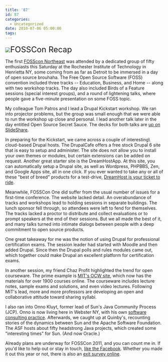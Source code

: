 ```yaml
---
title: '87'
id: 87
categories:
  - Uncategorized
date: 2010-07-06 05:00:00
tags:
---
```


![](http://sphotos.ak.fbcdn.net/hphotos-ak-ash1/hs436.ash1/24081_319297615981_299401805981_3533596_2494925_n.jpg)<span style="font-size:180%;">FOSSCon Recap</span>

The first [FOSScon Northeast](http://www.fosscon.org/) was attended by a dedicated group of fifty enthusiasts this Saturday at the Rochester Institute of Technology in Henrietta NY, some coming from as far as Detroit to be immersed in a day of open source brouhaha. The Free Open Source Software (FOSS) convention included three tracks -- Education, Business, and Home -- along with two workshop tracks. The day also included Birds of a Feature sessions (special interest groups), and a round of lightening talks, where people gave a five-minute presentation on some FOSS topic.

My colleague Tom Patros and I lead a Drupal Kickstart workshop. We ran into projector problems, but the group was small enough that we were able to run the workshop up close and personal. I lead another talk later in the day entitled Open Source Secret Sauce. The decks for both talks are [up on SlideShare](http://www.slideshare.net/ted.husted).

In preparing for the Kickstart, we came across a couple of interesting\ cloud-based Drupal hosts. The DrupalCafe offers a free stock Drupal 6 site that is easy to setup and administer. The site does not allow you to install your own themes or modules, but certain extensions can be added on request. Another great starter site is the DreamHostApp. At this site, you can automatically setup a Drupal site, as well as Wordpress, PHPBBS, Zen, and Google Apps site, all in one click. If you ever wanted to take any or all of these "best of breed" products for a test-drive, [DreamHost is your ticket to ride](http://www.dreamhostapps.com/).

Meanwhile, FOSSCon One did suffer from the usual number of issues for a first-time conference. The website lacked detail. An overabundance of tracks and workshops lead to holding sessions in separate buildings. The lunch sponsor fell through, so attendees were left to fend for themselves. The tracks lacked a proctor to distribute and collect evaluations or to prompt speakers at the end of their sessions. But we all made the best of it, and many talks turned into intimate dialogs between people with a deep commitment to open source products.

One great takeaway for me was the notion of using Drupal for professional certification exams. The session leader had started with Moodle and then added Drupal. Since then the Drupal polls and rules modules came out, which together could make Drupal an excellent platform for certification exams.

In another session, my friend Chaz Profit highlighted the trend for open courseware.  The prime example is [MIT's OCW site](http://ocw.mit.edu/), which now has the materials for over 1900 courses online. The courseware includes lecture notes, sample exams and solutions, and even video lectures. Following MIT's lead, more and more professors are developing an open and collaborative attitude toward sharing syllabi.

I also ran into Onno Kluyt, former lead of Sun's Java Community Process (JCP). Onno is now living here in Webster NY, with his own [software consulting practice](http://onno-consulting.com/). Afterwards, we caught up at Quinby's, recounting stories of the dynamics between Sun and the Apache Software Foundation. The ASF hosts about fifty headstrong Java projects, which created some "interesting times" for Sun. (And now Oracle.)

Already plans are underway for FOSSCon 2011, and you can count me in. If you'd like to help out or stay in touch, [like the Facebook](http://www.facebook.com/home.php#%21/pages/FOSSCON/299401805981). Whether you made it out this year or not, there is also an [exit survey online](http://bit.ly/cc9Zim).